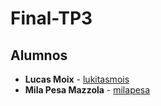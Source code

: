 # Final-TP3

## Alumnos
- **Lucas Moix** - [lukitasmois](https://github.com/lukitasmois)
- **Mila Pesa Mazzola** - [milapesa](https://github.com/milapesa)  
  
  
